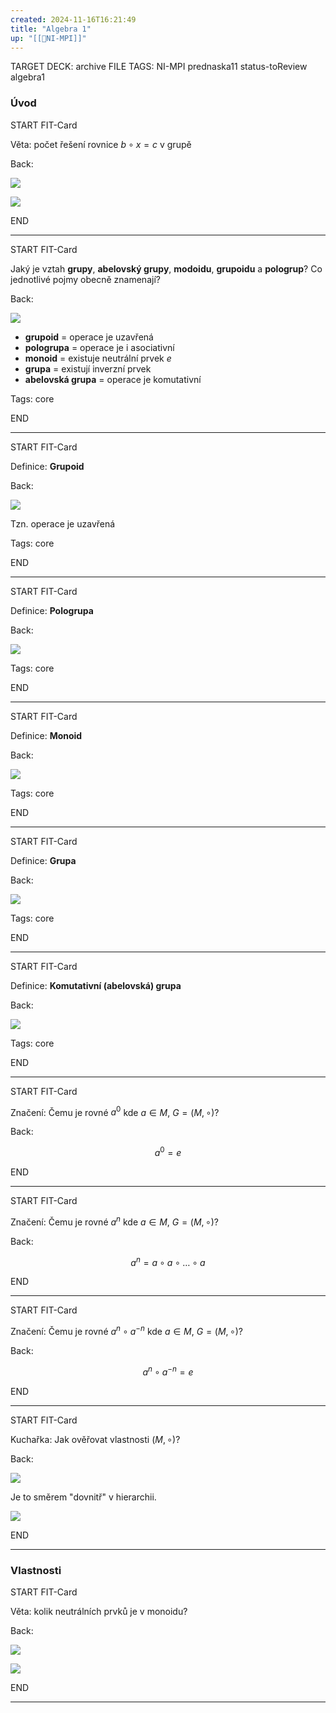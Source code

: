 ```yaml
---
created: 2024-11-16T16:21:49
title: "Algebra 1"
up: "[[📖NI-MPI]]"
---
```


TARGET DECK: archive
FILE TAGS: NI-MPI prednaska11 status-toReview algebra1

### Úvod

START
FIT-Card

Věta: počet řešení rovnice $b \circ x = c$ v grupě

Back:

![](../../../Assets/Pasted%20image%2020241120180331.png)

<!-- ProofStart -->

![](../../../Assets/Pasted%20image%2020241120180350.png)

<!-- ProofEnd -->
<!--ID: 1735205749384-->

END

---

START
FIT-Card

Jaký je vztah **grupy**, **abelovský grupy**, **modoidu**, **grupoidu** a **pologrup**?
Co jednotlivé pojmy obecně znamenají?

Back:

![](../../../Assets/Pasted%20image%2020241120180429.png)

<!-- ExplanationStart -->

- **grupoid** = operace je uzavřená
- **pologrupa** = operace je i asociativní
- **monoid** = existuje neutrální prvek $e$
- **grupa** = existují inverzní prvek
- **abelovská grupa** = operace je komutativní
<!-- ExplanationEnd -->

Tags: core
<!--ID: 1735205749387-->

END

---

START
FIT-Card

Definice: **Grupoid**

Back:

![](../../../Assets/Pasted%20image%2020241120180848.png)

<!-- ExplanationStart -->

Tzn. operace je uzavřená

<!-- ExplanationEnd -->

Tags: core
<!--ID: 1735205749389-->

END

---

START
FIT-Card

Definice: **Pologrupa**

Back:

![](../../../Assets/Pasted%20image%2020241120180839.png)

Tags: core
<!--ID: 1735205749392-->

END

---

START
FIT-Card

Definice: **Monoid**

Back:

![](../../../Assets/Pasted%20image%2020241120180834.png)

Tags: core
<!--ID: 1735205749394-->

END

---

START
FIT-Card

Definice: **Grupa**

Back:

![](../../../Assets/Pasted%20image%2020241120180830.png)

Tags: core
<!--ID: 1735208319427-->

END

---

START
FIT-Card

Definice: **Komutativní (abelovská) grupa**

Back:

![](../../../Assets/Pasted%20image%2020241120180824.png)

Tags: core
<!--ID: 1735205749397-->

END

---

START
FIT-Card

Značení: Čemu je rovné $a^0$ kde $a \in M, \ G = (M,\circ)$?

Back:

$$a^0 = e$$
<!--ID: 1735205749400-->

END

---

START
FIT-Card

Značení: Čemu je rovné $a^n$ kde $a \in M, \ G = (M,\circ)$?

Back:

$$a^n = a \circ a \circ \dots \circ a$$
<!--ID: 1735205749402-->

END

---

START
FIT-Card

Značení: Čemu je rovné $a^n \circ a^{-n}$ kde $a \in M, \ G = (M,\circ)$?

Back:

$$a^n \circ a^{-n}=e$$
<!--ID: 1735205749405-->

END

---

START
FIT-Card

Kuchařka: Jak ověřovat vlastnosti $(M, \circ)$?

Back:

![](../../../Assets/Pasted%20image%2020241120182803.png)

Je to směrem "dovnitř" v hierarchii.

<!-- ImageStart -->

![](../../../Assets/Pasted%20image%2020241120180429.png)

<!-- ImageEnd -->
<!--ID: 1735205749407-->

END

---

### Vlastnosti

START
FIT-Card

Věta: kolik neutrálních prvků je v monoidu?

Back:

![](../../../Assets/Pasted%20image%2020241120185119.png)

<!-- ProofStart -->

![](../../../Assets/Pasted%20image%2020241120185129.png)

<!-- ProofEnd -->
<!--ID: 1735205749410-->

END

---
